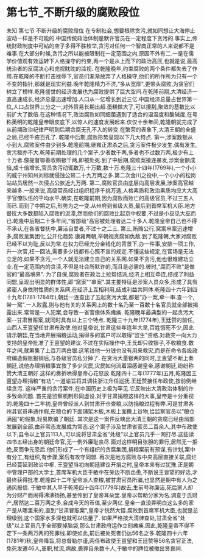 # 第七节_不断升级的腐败段位

未知
第七节
不断升级的腐败段位
在专制社会,想要根除贪污,就如同想让大海停止波动一样是不可能的.中国传统政治体制是默许官员在一定程度下贪污的.事实上,传统财政制度中可钻的空子多得不胜枚举,贪污对任何一个智商正常的人来说都不是难事.在大部分时候,贪污之所以能被限制在一定范围之内,原因不外有二.一是在儒学价值观有效运转下人格操守的约束,再一个是从上而下的政治高压,也就是说,最高统治者的反腐决心和虎视眈眈的监视.
在乾隆晚年,约束腐败的两个条件都失去了作用.在乾隆的不断打击挫辱下,官员们渐渐放弃了人格操守,他们的所作所为只有一个不变的指针,那就是现实利益.晚年乾隆精力不济,“多从宽厚",更带头腐败,为贪官们树立了榜样.乾隆盛世的经济发展也为腐败提供了巨大空间.在乾隆前期,大清经济一直高速成长,经济总量迅速增加.人口从一亿增长到近三亿.中国经济总量占世界第一位,人口占世界三分之一,对外贸易长期出超.蛋糕做大了,可以搜刮,聚敛的基数比以前扩大了数倍.在这种情况下,政治腐败如同细菌遇到了适合的温湿度和酸碱度,在号称英明的乾隆皇帝眼皮底下,以惊人的速度发展起来.仅仅十余年间,乾隆朝就完成了从前期政治纪律严明到后期贪腐无孔不入的转变.在繁荣的表象下,大清王朝的全盛之局,已经千疮百孔了.
乾隆中后期,腐败形势呈现以下几大特点.
第一,涉案数额从小到大,腐败案件由少到多.乾隆前期,继雍正肃杀之后,贪污案件极少发生.偶有发生,贪污额亦不大.乾隆前期处理的几个案子,少者数千两,多者也不过数万两,极少有上十万者.像提督鄂善收贿银千两,即被处死.到了中后期,腐败案接连暴发,涉案金额成倍,成十倍增长,官员贪污动辄数万,十万数,数十万.乾隆三十四年(1769年),一个小小的威宁州知州刘标就侵蚀公帑二十九万两之多.第二次金川之役中,一个小小的松岗站站员居然一次侵占公款近九万两.
第二,腐败官员由底层向高层发展,涉案高官越来越多.一般来说,高级官员经过组织程序千挑万选,人格素质和政治素质均应大大高于官僚队伍的平均水平.确实,在乾隆前期,因为腐败而败亡的高级官员,不过三五人而已.而到了中期之后,形势为之一变.从州府到省级大员,最后到首席军机大臣.地方督抚大多数都陷入腐败的泥潭,然而他们的腐败比起京中权要,不过是小巫见大巫而已.乾隆中后期二十多年间,“省部级"高官被处理者达二十多人.乾隆皇帝自己也不得不承认,在各省督抚中,廉洁自爱者,不过十之二三.
第三,贿赂公行,窝案串案迅速增多,腐败呈集团化,公开化趋势.康雍两朝,举朝视贪腐如仇敌.到了乾隆朝,大家对腐败已经不以为耻,反以为常.在权力已经充分金钱化的背景下,办一件事,安排一项工作,升一次官,枉一回法,需要多少钱都有心照不宣的规定.不懂这些规定,在官场是无法立足的.如果不贪污,一个人就无法建立自己的关系网.如果不贪污,他也很难建功立业.在一定范围内的贪渎,不但是社会所默许的,而且是必需的.彼时,“腐而不败"是做官的“最高境界".
为了自保,腐败者在政治上拉帮结派,经济上相互牵连,结成了利益同盟,呈现出明显的群体性,即“窝案"“串案".其主要特征是涉案人员众多,形成了具有紧密人身依附性质的关系网,在经济上互相利用,结成利益共同体.乾隆四十六年到四十九年(1781-1784年),朝廷一连查出了五起贪污大案,都是“办一案,牵一串.查一个,带一窝".一人败露,则与他有关的关系网上的数十名乃至一百数十名官员就全部被揭露出来.常常是一人犯案,会导致一省官僚体系瘫痪.
乾隆晚年最典型的一起贪污大案--甘肃冒赈案,就同时具有以上三个特点.
乾隆三十九年(1774年),王廷赞的前任,山西人王亶望任甘肃布政使.他对皇帝说,甘肃这些年连年大旱,百姓饿死不少,因此请示朝廷,在当地开展捐粮运动,捐得多的富户可以取得“监生"资格.对救灾一向大力支持的皇帝批准了王亶望的建议.不过在实际操作中,王氏却只收银子,不收粮食.数年之间,就筹集了上百万两白银.这笔钱他一分钱也没有用来救灾,而是在命令各级政府编造假账报销后,与各级官员私分掉了.
在贪污大量银两的同时,王亶望不断上奏朝廷,说他办理捐粮事宜救了多少灾民,灾民如何流着泪感谢皇帝,感谢朝廷,纷纷称赞大清王朝好.这样的奏折哄得皇帝心花怒放.乾隆四十二年(1777年)五月,乾隆因王亶望办理捐粮“有功",一道谕旨将其调往浙江升任巡抚.王廷赞接任布政使,按前例继续贪污.
这样严重的贪污案件,在中国历史上极为罕见.它反映出大清政治体制的许多致命问题.
首先是监察机制形同虚设.对于甘肃捐粮这样的大事,皇帝是十分重视的.乾隆四十二年初,皇帝曾经派人到甘肃开仓查粮,以防捐粮过程有弊.可是甘肃各州县官员串通作假,在粮仓的下面铺架木板,木板上面撒上谷物,给监察官员以“粮仓满囤"的假象,轻易欺骗了朝廷.
其次是这一案件反映出大清王朝的贪腐已经由局部发展到全部,由非常态发展成为常态.这个案子涉及甘肃省官员二百余人,其中布政使以下,县令以上官员113人,可以说将甘肃全省“处级"以上官员几乎一网打尽.这些读四书五经出身的朝廷命官,无一例外廉耻丧尽.面对这样明目张胆的罪行,居然无一拒绝,反而争先恐后.他们形成了一个有组织的贪腐集团,捐粮案前有预谋,有计划,案中有分工,有组织,有步骤,案后有攻守同盟.
再次是地方腐败与中央高层直接关联,腐烂已经蔓延到政治中枢.
王亶望当初向朝廷建议开捐之时,皇帝本来有过犹豫.正是朝中管理户部的大学士,首席军机大臣于敏中在旁边不断怂恿,不断说王亶望的好话,才最终获得批准.乾隆四十二年皇帝派人查粮,被甘肃官员所骗,也显然是朝中有人为之通风报信.
于敏中其人早于乾隆四十四年(1779年)故去,生前号称廉洁,死后家人却为分财产而闹得沸沸扬扬,甚至传到了皇帝耳朵里.皇帝以帮助分家为名,调查于氏财产,居然达二百万两之多,合成今天的币值,至少两亿.皇帝一直没弄明白这么多的家产是从哪里来的,直到“甘肃冒赈案",皇帝才恍然大悟.腐败到首席军机大臣,也就是总理级别,这个国家水多深也就可以估量了.
如果严格按大清律查处,甘肃全省“处级"以上官员几乎全部要掉脑袋,那么甘肃政府运作立刻瘫痪.因此,乾隆皇帝不得不定下一条两万两的死罪线.即使如此,前后被处死者仍达56名之多.乾隆四十六年(1781年)秋,皇帝降旨,将总督勒尔谨,两任布政使王亶望和王廷赞等56名贪官正法,免死发遣46人,革职,杖流,病故,畏罪自杀数十人,于敏中的牌位被撤出贤良祠.